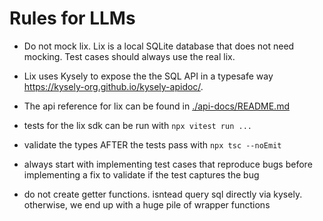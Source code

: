 # Rules for LLMs

- Do not mock lix. Lix is a local SQLite database that does not need mocking. Test cases should always use the real lix. 

- Lix uses Kysely to expose the the SQL API in a typesafe way https://kysely-org.github.io/kysely-apidoc/. 

- The api reference for lix can be found in [./api-docs/README.md](./api-docs/README.md)

- tests for the lix sdk can be run with `npx vitest run ...` 

- validate the types AFTER the tests pass with `npx tsc --noEmit`

- always start with implementing test cases that reproduce bugs before implementing a fix to validate if the test captures the bug

- do not create getter functions. isntead query sql  directly via kysely. otherwise, we end up with a huge pile of wrapper functions  